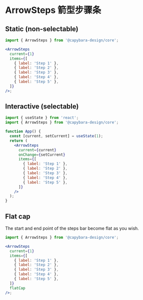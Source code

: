 # ArrowSteps 箭型步骤条

## Static (non-selectable)

```jsx
import { ArrowSteps } from '@capybara-design/core';

<ArrowSteps
  current={1}
  items={[
    { label: 'Step 1' },
    { label: 'Step 2' },
    { label: 'Step 3' },
    { label: 'Step 4' },
    { label: 'Step 5' },
  ]}
/>;
```

## Interactive (selectable)

```jsx
import { useState } from 'react';
import { ArrowSteps } from '@capybara-design/core';

function App() {
  const [current, setCurrent] = useState(1);
  return (
    <ArrowSteps
      current={current}
      onChange={setCurrent}
      items={[
        { label: 'Step 1' },
        { label: 'Step 2' },
        { label: 'Step 3' },
        { label: 'Step 4' },
        { label: 'Step 5' },
      ]}
    />
  );
}
```

## Flat cap

The start and end point of the steps bar become flat as you wish.

```jsx
import { ArrowSteps } from '@capybara-design/core';

<ArrowSteps
  current={1}
  items={[
    { label: 'Step 1' },
    { label: 'Step 2' },
    { label: 'Step 3' },
    { label: 'Step 4' },
    { label: 'Step 5' },
  ]}
  flatCap
/>;
```
